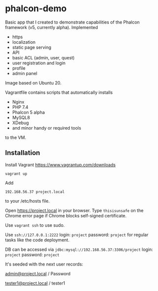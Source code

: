 # phalcon-demo
Basic app that I created to demonstrate capabilities of the Phalcon framework (v5, currently alpha).
Implemented
- https
- localization
- static page serving
- API
- basic ACL (admin, user, quest)
- user registration and login
- profile
- admin panel

Image based on Ubuntu 20.

Vagrantfile contains scripts that automatically installs
- Nginx
- PHP 7.4
- Phalcon 5 alpha
- MySQL8
- XDebug
- and minor handy or required tools

to the VM.

## Installation
Install Vagrant https://www.vagrantup.com/downloads

`vagrant up`

Add

`192.168.56.37 project.local`

to your /etc/hosts file.

Open https://project.local in your browser. Type `thisisunsafe` on the Chrome error page if Chrome blocks self-signed certificate.

Use `vagrant ssh` to use sudo.

Use `ssh://127.0.0.1:2222` login: `project` password: `project` for regular tasks like the code deployment.

DB can be accessed via `jdbc:mysql://192.168.56.37:3306/project` login: `project` password: `project`

It's seeded with the next user records:

admin@project.local / Password

tester1@project.local / tester1
